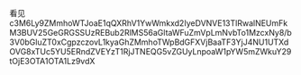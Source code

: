 看见
c3M6Ly9ZMmhoWTJoaE1qQXRhV1YwWmkxd2IyeDVNVE13TlRwalNEUmFkM3BUV25GeGRGSSUzREBub2RlMS56aGltaWFuZmVpLmNvbTo1MzcxNy8/b3V0bGluZT0xCgpzczovL1kyaGhZMmhoTWpBdGFXVjBaaTF3YjJ4NU1UTXdOVG8xTUc5YU5ERndZVEYzT1RjJTNEQG5vZGUyLnpoaW1pYW5mZWkuY29tOjE3OTA1OTA1Lz9vdX
